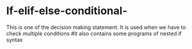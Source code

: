 # If-elif-else-conditional-
This is one of the decision making statement. It is used when we have to check multiple conditions 
#it also contains some programs of nested if syntax
